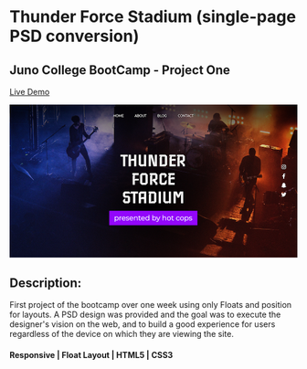 # Thunder Force Stadium (single-page PSD conversion)

## Juno College BootCamp - Project One

[Live Demo](https://mantonionip.github.io/thunder-force-stadium/)

![](assets/screenShot.png)

## Description:
First project of the bootcamp over one week using only Floats and position for layouts. A PSD design was provided and the goal was to execute the designer's vision on the web, and to build a good experience for users regardless of the device on which they are viewing the site.

#### Responsive | Float Layout | HTML5 | CSS3 
